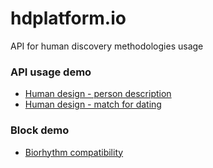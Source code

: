 # hdplatform.io

API for human discovery methodologies usage
 
### API usage demo 

* [Human design - person description](https://demo.hdplatform.io/humandesign/examples/person.html)
* [Human design - match for dating](https://demo.hdplatform.io/humandesign/examples/composite.html)

### Block demo
* [Biorhythm compatibility](https://demo.hdplatform.io/humandesign/examples/biorhythm.html)